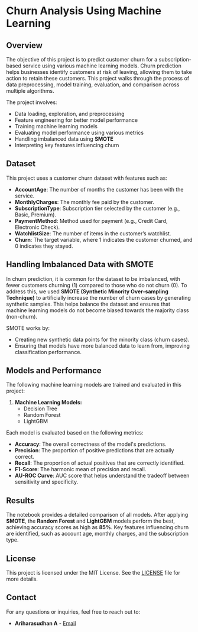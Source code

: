 # Churn Analysis Using Machine Learning

## Overview

The objective of this project is to predict customer churn for a subscription-based service using various machine learning models. Churn prediction helps businesses identify customers at risk of leaving, allowing them to take action to retain these customers. This project walks through the process of data preprocessing, model training, evaluation, and comparison across multiple algorithms.

The project involves:
- Data loading, exploration, and preprocessing
- Feature engineering for better model performance
- Training machine learning models
- Evaluating model performance using various metrics
- Handling imbalanced data using **SMOTE**
- Interpreting key features influencing churn

## Dataset

This project uses a customer churn dataset with features such as:
- **AccountAge**: The number of months the customer has been with the service.
- **MonthlyCharges**: The monthly fee paid by the customer.
- **SubscriptionType**: Subscription tier selected by the customer (e.g., Basic, Premium).
- **PaymentMethod**: Method used for payment (e.g., Credit Card, Electronic Check).
- **WatchlistSize**: The number of items in the customer’s watchlist.
- **Churn**: The target variable, where 1 indicates the customer churned, and 0 indicates they stayed.

## Handling Imbalanced Data with SMOTE

In churn prediction, it is common for the dataset to be imbalanced, with fewer customers churning (1) compared to those who do not churn (0). To address this, we used **SMOTE (Synthetic Minority Over-sampling Technique)** to artificially increase the number of churn cases by generating synthetic samples. This helps balance the dataset and ensures that machine learning models do not become biased towards the majority class (non-churn).

SMOTE works by:
- Creating new synthetic data points for the minority class (churn cases).
- Ensuring that models have more balanced data to learn from, improving classification performance.

## Models and Performance

The following machine learning models are trained and evaluated in this project:

1. **Machine Learning Models:**
   - Decision Tree
   - Random Forest
   - LightGBM

Each model is evaluated based on the following metrics:
- **Accuracy**: The overall correctness of the model's predictions.
- **Precision**: The proportion of positive predictions that are actually correct.
- **Recall**: The proportion of actual positives that are correctly identified.
- **F1-Score**: The harmonic mean of precision and recall.
- **AU-ROC Curve**: AUC score that helps understand the tradeoff between sensitivity and specificity.

## Results

The notebook provides a detailed comparison of all models. After applying **SMOTE**, the **Random Forest** and **LightGBM** models perform the best, achieving accuracy scores as high as **85%**. Key features influencing churn are identified, such as account age, monthly charges, and the subscription type.

## License

This project is licensed under the MIT License. See the [LICENSE](LICENSE) file for more details.

## Contact

For any questions or inquiries, feel free to reach out to:
- **Ariharasudhan A** - [Email](mailto:ariadaikalam1234@gmail.com)
